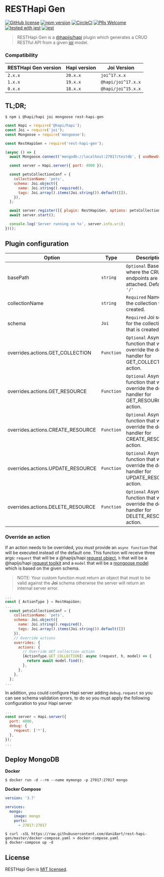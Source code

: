 # RESTHapi Gen

[![GitHub license](https://img.shields.io/badge/license-MIT-blue.svg)](./LICENSE) [![npm version](https://img.shields.io/npm/v/rest-hapi-gen.svg?style=flat)](https://www.npmjs.com/package/rest-hapi-gen) [![CircleCI](https://circleci.com/gh/dani8art/rest-hapi-gen.svg?style=svg)](https://circleci.com/gh/dani8art/rest-hapi-gen) [![PRs Welcome](https://img.shields.io/badge/PRs-welcome-brightgreen.svg)]() [![tested with jest](https://img.shields.io/badge/tested_with-jest-99424f.svg)](https://github.com/facebook/jest) [![jest](https://facebook.github.io/jest/img/jest-badge.svg)](https://github.com/facebook/jest)

> RESTHapi Gen is a [@hapijs/hapi](https://github.com/hapijs/hapi) plugin which generates a CRUD RESTful API from a given [joi](https://github.com/sideway/joi) model.

### Compatibility

| RESTHapi Gen version | Hapi version | Joi Version        |
| -------------------- | ------------ | ------------------ |
| `2.x.x`              | `20.x.x`     | `joi^17.x.x`       |
| `1.x.x`              | `19.x.x`     | `@hapi/joi^17.x.x` |
| `0.x.x`              | `18.x.x`     | `@hapi/joi^15.x.x` |

## TL;DR;

```
$ npm i @hapi/hapi joi mongoose rest-hapi-gen
```

```javascript
const Hapi = require('@hapi/hapi');
const Joi = require('joi');
const Mongoose = require('mongoose');

const RestHapiGen = require('rest-hapi-gen');

(async () => {
  await Mongoose.connect('mongodb://localhost:27017/testdb', { useNewUrlParser: true, useUnifiedTopology: true });

  const server = Hapi.server({ port: 4000 });

  const petsCollectionConf = {
    collectionName: 'pets',
    schema: Joi.object({
      name: Joi.string().required(),
      tags: Joi.array().items(Joi.string()).default([]),
    }),
  };

  await server.register([{ plugin: RestHapiGen, options: petsCollectionConf }]);
  await server.start();

  console.log('Server running on %s', server.info.uri);
})();
```

## Plugin configuration

| Option                            | Type       | Description                                                                                  |
| --------------------------------- | ---------- | -------------------------------------------------------------------------------------------- |
| basePath                          | `string`   | `Optional` Base path where the CRUD endpoints are attached. Default: `'/'`                   |
| collectionName                    | `string`   | `Required` Name for the collection that is created.                                          |
| schema                            | `Joi`      | `Required` Joi schema for the collection that is created.                                    |
| overrides.actions.GET_COLLECTION  | `Function` | `Optional` Async function that will override the default handler for GET_COLLECTION action.  |
| overrides.actions.GET_RESOURCE    | `Function` | `Optional` Async function that will override the default handler for GET_RESOURCE action.    |
| overrides.actions.CREATE_RESOURCE | `Function` | `Optional` Async function that will override the default handler for CREATE_RESOURCE action. |
| overrides.actions.UPDATE_RESOURCE | `Function` | `Optional` Async function that will override the default handler for UPDATE_RESOURCE action. |
| overrides.actions.DELETE_RESOURCE | `Function` | `Optional` Async function that will override the default handler for DELETE_RESOURCE action. |

### Override an action

If an action needs to be overrided, you must provide an `async function` that will be executed instead of the default one. This function will receive three args: `request` that will be a @hapijs/hapi [request object](https://hapi.dev/api/?v=20.0.2#request), `h` that will be a @hapijs/hapi [request toolkit](https://hapi.dev/api/?v=20.0.2#response-toolkit) and a `model` that will be a [mongoose model](https://mongoosejs.com/docs/models.html) which is based on the given schema.

> NOTE: Your custom function must return an object that must to be valid against the **Joi** schema otherwise the server will return an internal server error.

```js
...
const { ActionType } = RestHapiGen;
...
  const petsCollectionConf = {
    collectionName: 'pets',
    schema: Joi.object({
      name: Joi.string().required(),
      tags: Joi.array().items(Joi.string()).default([])
    }),
    // Override actions
    overrides: {
      actions: {
        // Override GET collection action
        [ActionType.GET_COLLECTION]: async (request, h, model) => {
          return await model.find();
        },
      },
    },
  };
...
```

In addition, you could configure Hapi server adding `debug.request` so you can see schema validation errors, to do so you must apply the following configuration to your Hapi server

```js
...
const server = Hapi.server({
  port: 4000,
  debug: {
    request: ['*'],
  },
});
...
```

## Deploy MongoDB

**Docker**

```shell
$ docker run -d --rm --name mymongo -p 27017:27017 mongo
```

**Docker Compose**

```yaml
version: '3.7'

services:
  mongo:
    image: mongo
    ports:
      - 27017:27017
```

```shell
$ curl -sSL https://raw.githubusercontent.com/dani8art/rest-hapi-gen/master/docker-compose.yaml > docker-compose.yaml
$ docker-compose up -d
```

## License

RESTHapi Gen is [MIT licensed](./LICENSE).
